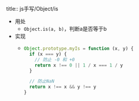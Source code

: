 title:: js手写/Object/is

- 用处
	- `Object.is(a, b)`，判断a是否等于b
- 实现
	- ```js
	  Object.prototype.myIs = function (x, y) {
	    if (x === y) {
	      // 防止 -0 和 +0
	      return x !== 0 || 1 / x === 1 / y
	    }
	  
	    // 防止NaN
	    return x !== x && y !== y
	  }
	  ```